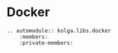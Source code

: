 # Docker    

```eval_rst
.. automodule:: kolga.libs.docker
    :members:
    :private-members:
```
